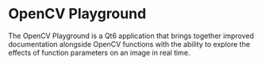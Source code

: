 # OpenCV Playground
The OpenCV Playground is a Qt6 application that brings together improved documentation alongside OpenCV functions with the ability to explore the effects of function parameters on an image in real time.